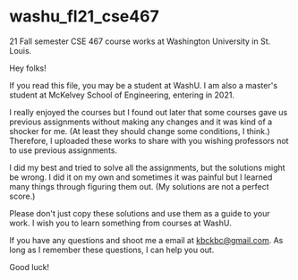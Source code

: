 # washu_fl21_cse467
21 Fall semester CSE 467 course works at Washington University in St. Louis.

Hey folks!

If you read this file, you may be a student at WashU. I am also a master's student at McKelvey School of Engineering, entering in 2021.

I really enjoyed the courses but I found out later that some courses gave us previous assignments without making any changes and it was kind of a shocker for me. (At least they should change some conditions, I think.) Therefore, I uploaded these works to share with you wishing professors not to use previous assignments.

I did my best and tried to solve all the assignments, but the solutions might be wrong. I did it on my own and sometimes it was painful but I learned many things through figuring them out. (My solutions are not a perfect score.)

Please don't just copy these solutions and use them as a guide to your work. I wish you to learn something from courses at WashU.

If you have any questions and shoot me a email at kbckbc@gmail.com. As long as I remember these questions, I can help you out.

Good luck!
